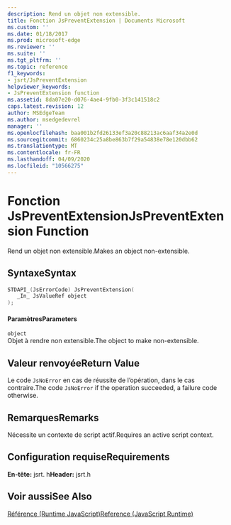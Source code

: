 ```yaml
---
description: Rend un objet non extensible.
title: Fonction JsPreventExtension | Documents Microsoft
ms.custom: ''
ms.date: 01/18/2017
ms.prod: microsoft-edge
ms.reviewer: ''
ms.suite: ''
ms.tgt_pltfrm: ''
ms.topic: reference
f1_keywords:
- jsrt/JsPreventExtension
helpviewer_keywords:
- JsPreventExtension function
ms.assetid: 8da07e20-d076-4ae4-9fb0-3f3c141518c2
caps.latest.revision: 12
author: MSEdgeTeam
ms.author: msedgedevrel
manager: ''
ms.openlocfilehash: baa001b2fd26133ef3a20c88213ac6aaf34a2e0d
ms.sourcegitcommit: 6860234c25a8be863b7f29a54838e78e120dbb62
ms.translationtype: MT
ms.contentlocale: fr-FR
ms.lasthandoff: 04/09/2020
ms.locfileid: "10566275"
---
```

# <span data-ttu-id="3017b-103">Fonction JsPreventExtension</span><span class="sxs-lookup"><span data-stu-id="3017b-103">JsPreventExtension Function</span></span>
<span data-ttu-id="3017b-104">Rend un objet non extensible.</span><span class="sxs-lookup"><span data-stu-id="3017b-104">Makes an object non-extensible.</span></span>  
  
## <span data-ttu-id="3017b-105">Syntaxe</span><span class="sxs-lookup"><span data-stu-id="3017b-105">Syntax</span></span>  
  
```cpp  
STDAPI_(JsErrorCode) JsPreventExtension(  
   _In_ JsValueRef object  
);  
```  
  
#### <span data-ttu-id="3017b-106">Paramètres</span><span class="sxs-lookup"><span data-stu-id="3017b-106">Parameters</span></span>  
 `object`  
 <span data-ttu-id="3017b-107">Objet à rendre non extensible.</span><span class="sxs-lookup"><span data-stu-id="3017b-107">The object to make non-extensible.</span></span>  
  
## <span data-ttu-id="3017b-108">Valeur renvoyée</span><span class="sxs-lookup"><span data-stu-id="3017b-108">Return Value</span></span>  
 <span data-ttu-id="3017b-109">Le code `JsNoError` en cas de réussite de l’opération, dans le cas contraire.</span><span class="sxs-lookup"><span data-stu-id="3017b-109">The code `JsNoError` if the operation succeeded, a failure code otherwise.</span></span>  
  
## <span data-ttu-id="3017b-110">Remarques</span><span class="sxs-lookup"><span data-stu-id="3017b-110">Remarks</span></span>  
 <span data-ttu-id="3017b-111">Nécessite un contexte de script actif.</span><span class="sxs-lookup"><span data-stu-id="3017b-111">Requires an active script context.</span></span>  
  
## <span data-ttu-id="3017b-112">Configuration requise</span><span class="sxs-lookup"><span data-stu-id="3017b-112">Requirements</span></span>  
 <span data-ttu-id="3017b-113">**En-tête:** jsrt. h</span><span class="sxs-lookup"><span data-stu-id="3017b-113">**Header:** jsrt.h</span></span>  
  
## <span data-ttu-id="3017b-114">Voir aussi</span><span class="sxs-lookup"><span data-stu-id="3017b-114">See Also</span></span>  
 [<span data-ttu-id="3017b-115">Référence (Runtime JavaScript)</span><span class="sxs-lookup"><span data-stu-id="3017b-115">Reference (JavaScript Runtime)</span></span>](../chakra-hosting/reference-javascript-runtime.md)
